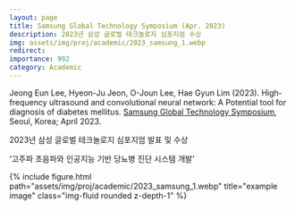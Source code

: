 ```yaml
---
layout: page
title: Samsung Global Technology Symposium (Apr. 2023) 
description: 2023년 삼성 글로벌 테크놀로지 심포지엄 수상
img: assets/img/proj/academic/2023_samsung_1.webp
redirect: 
importance: 992
category: Academic
---
```


Jeong Eun Lee, Hyeon-Ju Jeon, O-Joun Lee, Hae Gyun Lim (2023). High-frequency ultrasound and convolutional neural network: A Potential tool for diagnosis of diabetes mellitus. [Samsung Global Technology Symposium](https://samsung-gts.technology/ict/), Seoul, Korea; April 2023.

2023년 삼성 글로벌 테크놀로지 심포지엄 발표 및 수상

‘고주파 초음파와 인공지능 기반 당뇨병 진단 시스템 개발’

<div class="row">
    <div class="col-sm mt-3 mt-md-0">
        {% include figure.html path="assets/img/proj/academic/2023_samsung_1.webp" title="example image" class="img-fluid rounded z-depth-1" %}
    </div>
</div>
<div class="caption">
    
</div>

